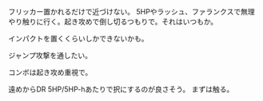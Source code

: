 フリッカー置かれるだけで近づけない。
5HPやラッシュ、ファランクスで無理やり触りに行く。起き攻めで倒し切るつもりで。それはいつもか。

インパクトを置くくらいしかできないかも。

ジャンプ攻撃を通したい。

コンボは起き攻め重視で。

遠めからDR 5HP/5HP-hあたりで択にするのが良さそう。
まずは触る。
